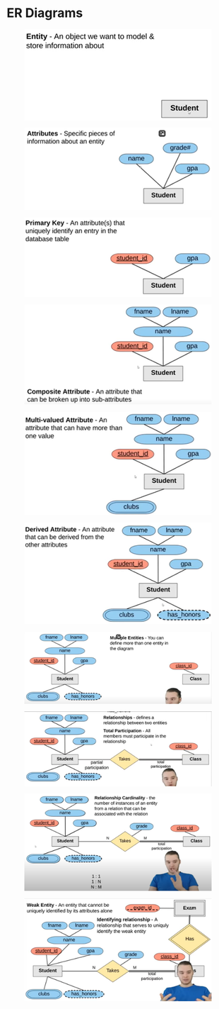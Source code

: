 # ER Diagrams

<figure><img src="../.gitbook/assets/image (24) (1).png" alt=""><figcaption></figcaption></figure>

<figure><img src="../.gitbook/assets/image (25) (1).png" alt=""><figcaption></figcaption></figure>

<figure><img src="../.gitbook/assets/image (26) (1).png" alt=""><figcaption></figcaption></figure>

<figure><img src="../.gitbook/assets/image (27) (1).png" alt=""><figcaption></figcaption></figure>

<figure><img src="../.gitbook/assets/image (28) (1).png" alt=""><figcaption></figcaption></figure>

<figure><img src="../.gitbook/assets/image (29) (1).png" alt=""><figcaption></figcaption></figure>

<figure><img src="../.gitbook/assets/image (30).png" alt=""><figcaption></figcaption></figure>

<figure><img src="../.gitbook/assets/image (31).png" alt=""><figcaption></figcaption></figure>

<figure><img src="../.gitbook/assets/image (32).png" alt=""><figcaption></figcaption></figure>

<figure><img src="../.gitbook/assets/image (33).png" alt=""><figcaption></figcaption></figure>
